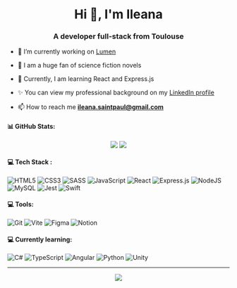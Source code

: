 <h1 align="center">Hi 👋, I'm Ileana</h1>
<h3 align="center">A developer full-stack from Toulouse</h3>

- 🔭 I’m currently working on [Lumen](https://github.com/WildCodeSchool-2024-02/toulouse-babyplace)
  
- 🚀 I am a huge fan of science fiction novels

- 🎯 Currently, I am learning React and Express.js

- ✨ You can view my professional background on my [LinkedIn profile](https://www.linkedin.com/in/ileana-saint-paul)
  
- 📫 How to reach me **ileana.saintpaul@gmail.com**

#### 📊 GitHub Stats:

<div align="center">

  ![](https://github-readme-stats.vercel.app/api?username=ileanaspl&theme=neon&hide_border=true&include_all_commits=false&count_private=false)
  ![](https://github-readme-stats.vercel.app/api/top-langs/?username=ileanaspl&theme=neon&hide_border=true&include_all_commits=false&count_private=false&layout=compact)

</div>

#### 💻 Tech Stack :

![HTML5](https://img.shields.io/badge/html5-%23E34F26.svg?style=for-the-badge&logo=html5&logoColor=white)
![CSS3](https://img.shields.io/badge/css3-%231572B6.svg?style=for-the-badge&logo=css3&logoColor=white)
![SASS](https://img.shields.io/badge/SASS-hotpink.svg?style=for-the-badge&logo=SASS&logoColor=white)
![JavaScript](https://img.shields.io/badge/javascript-%23323330.svg?style=for-the-badge&logo=javascript&logoColor=%23F7DF1E)
![React](https://img.shields.io/badge/react-%2320232a.svg?style=for-the-badge&logo=react&logoColor=%2361DAFB)
![Express.js](https://img.shields.io/badge/express.js-%23404d59.svg?style=for-the-badge&logo=express&logoColor=%2361DAFB)
![NodeJS](https://img.shields.io/badge/node.js-6DA55F?style=for-the-badge&logo=node.js&logoColor=white)
![MySQL](https://img.shields.io/badge/mysql-4479A1.svg?style=for-the-badge&logo=mysql&logoColor=white)
![Jest](https://img.shields.io/badge/Jest-323330?style=for-the-badge&logo=Jest&logoColor=white)
![Swift](https://img.shields.io/badge/Swift-FA7343?style=for-the-badge&logo=swift&logoColor=white)

#### 💻 Tools:

![Git](https://img.shields.io/badge/git-%23F05033.svg?style=for-the-badge&logo=git&logoColor=white)
![Vite](https://img.shields.io/badge/vite-%23646CFF.svg?style=for-the-badge&logo=vite&logoColor=white)
![Figma](https://img.shields.io/badge/figma-%23F24E1E.svg?style=for-the-badge&logo=figma&logoColor=white)
![Notion](https://img.shields.io/badge/Notion-000000?style=for-the-badge&logo=notion&logoColor=white)

#### 💻 Currently learning:
![C#](https://img.shields.io/badge/C%23-239120?style=for-the-badge&logo=c-sharp&logoColor=white)
![TypeScript](https://img.shields.io/badge/TypeScript-007ACC?style=for-the-badge&logo=typescript&logoColor=white)
![Angular](https://img.shields.io/badge/Angular-DD0031?style=for-the-badge&logo=angular&logoColor=white)
![Python](https://img.shields.io/badge/Python-3776AB?style=for-the-badge&logo=python&logoColor=white)
![Unity](https://img.shields.io/badge/Unity-100000?style=for-the-badge&logo=unity&logoColor=white)

---

<p align="center"><img align="center" src="https://profile-counter.glitch.me/{ileanaspl}/count.svg" /></p> 
